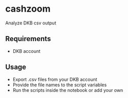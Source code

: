 # cashzoom
Analyze DKB csv output

## Requirements
- DKB account

## Usage
- Export .csv files from your DKB account
- Provide the file names to the script variables
- Run the scripts inside the notebook or add your own
